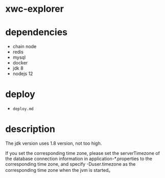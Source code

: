 xwc-explorer
===================

# dependencies

* chain node
* redis
* mysql
* docker
* jdk 8
* nodejs 12

# deploy

* `deploy.md`

# description
The jdk version uses 1.8 version, not too high.

If you set the corresponding time zone, please set the serverTimezone of the database connection information in application-*.properties to the corresponding time zone, and specify -Duser.timezone as the corresponding time zone when the jvm is started。
